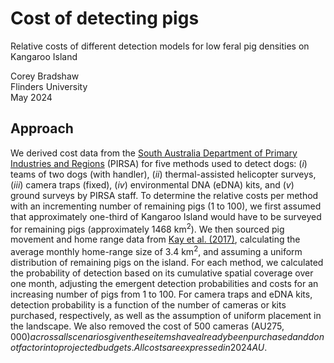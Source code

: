# Cost of detecting pigs
Relative costs of different detection models for low feral pig densities on Kangaroo Island

Corey Bradshaw<br>
Flinders University<br>
May 2024<br>

## Approach
We derived cost data from the <a href="https://pir.sa.gov.au/">South Australia Department of Primary Industries and Regions</a> (PIRSA) for five methods used to detect dogs: (<em>i</em>) teams of two dogs (with handler), (<em>ii</em>) thermal-assisted helicopter surveys, (<em>iii</em>) camera traps (fixed), (<em>iv</em>) environmental DNA (eDNA) kits, and (<em>v</em>) ground surveys by PIRSA staff. To determine the relative costs per method with an incrementing number of remaining pigs (1 to 100), we first assumed that approximately one-third of Kangaroo Island would have to be surveyed for remaining pigs (approximately 1468 km<sup>2</sup>). We then sourced pig movement and home range data from <a href="http://doi.org/10.1186/s40462-017-0105-1">Kay et al. (2017)</a>, calculating the average monthly home-range size of 3.4 km<sup>2</sup>, and assuming a uniform distribution of remaining pigs on the island. For each method, we calculated the probability of detection based on its cumulative spatial coverage over one month, adjusting the emergent detection probabilities and costs for an increasing number of pigs from 1 to 100. For camera traps and eDNA kits, detection probability is a function of the number of cameras or kits purchased, respectively, as well as the assumption of uniform placement in the landscape. We also removed the cost of 500 cameras (AU$275,000) across all scenarios given these items have already been purchased and do not factor into projected budgets. All costs are expressed in 2024 AU$.

